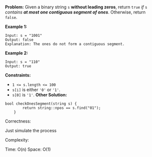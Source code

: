 **Problem:**
Given a binary string `s` **without leading zeros**, return `true` *if* `s` *contains **at most one contiguous segment of ones***. Otherwise, return `false`.

 

**Example 1:**

```
Input: s = "1001"
Output: false
Explanation: The ones do not form a contiguous segment.
```

**Example 2:**

```
Input: s = "110"
Output: true
```

 

**Constraints:**

- `1 <= s.length <= 100`
- `s[i]` is either `'0'` or `'1'`.
- `s[0]` is `'1'`.
**Other Solution:**
```
bool checkOnesSegment(string s) {
        return string::npos == s.find("01");
    }
```
Correctness:

Just simulate the process

Complexity:

Time: O(n)
Space: O(1)